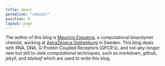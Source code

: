 ```yaml
---
title: about
permalink: "/about/"
position: 0
layout: page
---
```


The author of this blog is [Mauricio Esguerra](https://mesguerra.org), a computational biopolymer chemist, working at [AstraZeneca Gothenburg](https://www.astrazeneca.com/our-company/our-locations/gothenburg.html) in Sweden. This blog deals with RNA, DNA, G-Protein Coupled Receptors (GPCR's), and not-any-longer new but still to-date computational techniques, such as *markdown*, *github*, *jekyll*, and *siteleaf* which are used to write this blog.